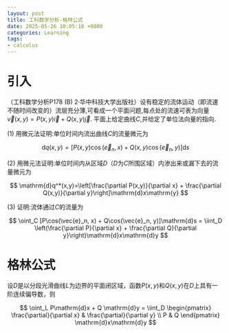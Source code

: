 ```yaml
---
layout: post
title: 工科数学分析-格林公式
date: 2025-05-26 10:05:18 +0800
categories: Learning
tags:
- calculus
---
```

# 引入

（工科数学分析P178 (B) 2·华中科技大学出版社）设有稳定的流体运动（即流速不随时间改变的）流层充分薄,可看成一个平面问题,每点处的流速可表为向量 $\vec{v}(x,y)=P(x,y)\vec{i}+Q(x,y)\vec{j}$. 平面上给定曲线$C$,并给定了单位法向量的指向.

(1) 用微元法证明:单位时间内流出曲线$C$的流量微元为

$$ \mathrm{d}q(x,y)=[P(x,y)\cos(\vec{e}_n,x)+Q(x,y)\cos(\vec{e}_n,y)]\mathrm{d}s $$

(2) 用微元法证明:单位时间内从区域$D$（$D$为$C$所围区域）内渗出来或漏下去的流量微元为

$$ \mathrm{d}q^*(x,y)=\left[\frac{\partial P(x,y)}{\partial x} + \frac{\partial Q(x,y)}{\partial y}\right]\mathrm{d}x\mathrm{y} $$

(3) 证明:流体通过$C$的流量为

$$ \oint_C [P\cos(\vec{e}_n, x) + Q\cos(\vec{e}_n, y)]\mathrm{d}s = \iint_D \left(\frac{\partial P}{\partial x} + \frac{\partial Q}{\partial y}\right)\mathrm{d}x\mathrm{d}y $$

# 格林公式

设$D$是以分段光滑曲线$L$为边界的平面闭区域，函数$P(x,y)$和$Q(x,y)$在$D$上具有一阶连续偏导数，则

$$ \oint_L P\mathrm{d}x + Q \mathrm{d}y = \iint_D \begin{pmatrix} \frac{\partial}{\partial x} & \frac{\partial}{\partial y} \\ P & Q \end{pmatrix} \mathrm{d}x\mathrm{d}y $$